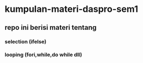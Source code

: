 # kumpulan-materi-daspro-sem1  
## repo ini berisi materi tentang   
### selection (ifelse)
### looping (fori,while,do while dll)
